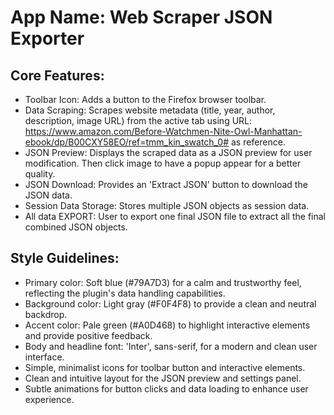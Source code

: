 # **App Name**: Web Scraper JSON Exporter

## Core Features:

- Toolbar Icon: Adds a button to the Firefox browser toolbar.
- Data Scraping: Scrapes website metadata (title, year, author, description, image URL) from the active tab using URL: https://www.amazon.com/Before-Watchmen-Nite-Owl-Manhattan-ebook/dp/B00CXY58EO/ref=tmm_kin_swatch_0# as reference.
- JSON Preview: Displays the scraped data as a JSON preview for user modification. Then click image to have a popup appear for a better quality.
- JSON Download: Provides an 'Extract JSON' button to download the JSON data.
- Session Data Storage: Stores multiple JSON objects as session data.
- All data EXPORT: User to export one final JSON file to extract all the final combined JSON objects.

## Style Guidelines:

- Primary color: Soft blue (#79A7D3) for a calm and trustworthy feel, reflecting the plugin's data handling capabilities.
- Background color: Light gray (#F0F4F8) to provide a clean and neutral backdrop.
- Accent color: Pale green (#A0D468) to highlight interactive elements and provide positive feedback.
- Body and headline font: 'Inter', sans-serif, for a modern and clean user interface.
- Simple, minimalist icons for toolbar button and interactive elements.
- Clean and intuitive layout for the JSON preview and settings panel.
- Subtle animations for button clicks and data loading to enhance user experience.
